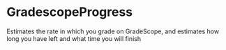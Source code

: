 # GradescopeProgress
Estimates the rate in which you grade on GradeScope, and estimates how long you have left and what time you will finish
